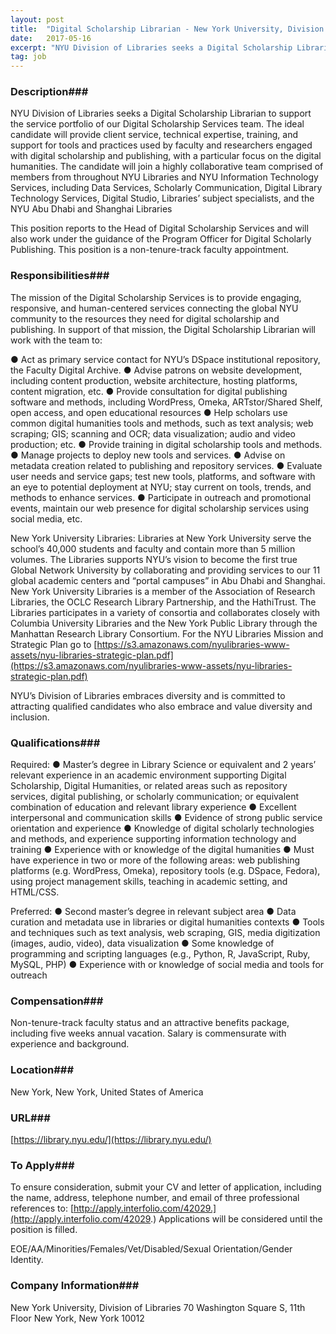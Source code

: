 ```yaml
---
layout: post
title:  "Digital Scholarship Librarian - New York University, Division of Libraries"
date:   2017-05-16
excerpt: "NYU Division of Libraries seeks a Digital Scholarship Librarian to support the service portfolio of our Digital Scholarship Services team. The ideal candidate will provide client service, technical expertise, training, and support for tools and practices used by faculty and researchers engaged with digital scholarship and publishing, with a particular..."
tag: job
---
```


### Description###

NYU Division of Libraries seeks a Digital Scholarship Librarian to support the service portfolio of our Digital Scholarship Services team. The ideal candidate will provide client service, technical expertise, training, and support for tools and practices used by faculty and researchers engaged with digital scholarship and publishing, with a particular focus on the digital humanities. The candidate will join a highly collaborative team comprised of members from throughout NYU Libraries and NYU Information Technology Services, including Data Services, Scholarly Communication, Digital Library Technology Services, Digital Studio, Libraries’ subject specialists, and the NYU Abu Dhabi and Shanghai Libraries

This position reports to the Head of Digital Scholarship Services and will also work under the guidance of the Program Officer for Digital Scholarly Publishing. This position is a non-tenure-track faculty appointment. 


### Responsibilities###

The mission of the Digital Scholarship Services is to provide engaging, responsive, and human-centered services connecting the global NYU community to the resources they need for digital scholarship and publishing. In support of that mission, the Digital Scholarship Librarian will work with the team to:
 
●	Act as primary service contact for NYU’s DSpace institutional repository, the Faculty Digital Archive.
●	Advise patrons on website development, including content production, website architecture, hosting platforms, content migration, etc.
●	Provide consultation for digital publishing software and methods, including WordPress, Omeka, ARTstor/Shared Shelf, open access, and open educational resources
●	Help scholars use common digital humanities tools and methods, such as text analysis; web scraping; GIS; scanning and OCR; data visualization; audio and video production; etc.
●	Provide training in digital scholarship tools and methods. 
●	Manage projects to deploy new tools and services.
●	Advise on metadata creation related to publishing and repository services.
●	Evaluate user needs and service gaps; test new tools, platforms, and software with an eye to potential deployment at NYU; stay current on tools, trends, and methods to enhance services.
●	Participate in outreach and promotional events, maintain our web presence for digital scholarship services using social media, etc.

New York University Libraries:  Libraries at New York University serve the school’s 40,000 students and faculty and contain more than 5 million volumes. The Libraries supports NYU’s vision to become the first true Global Network University by collaborating and providing services to our 11 global academic centers and “portal campuses” in Abu Dhabi and Shanghai.   New York University Libraries is a member of the Association of Research Libraries, the OCLC Research Library Partnership, and the HathiTrust. The Libraries participates in a variety of consortia and collaborates closely with Columbia University Libraries and the New York Public Library through the Manhattan Research Library Consortium. For the NYU Libraries Mission and Strategic Plan go to [https://s3.amazonaws.com/nyulibraries-www-assets/nyu-libraries-strategic-plan.pdf](https://s3.amazonaws.com/nyulibraries-www-assets/nyu-libraries-strategic-plan.pdf)

NYU’s Division of Libraries embraces diversity and is committed to attracting qualified candidates who also embrace and value diversity and inclusion. 


### Qualifications###

Required:
●	Master’s degree in Library Science or equivalent and 2 years’ relevant experience in an academic environment supporting Digital Scholarship, Digital Humanities, or related areas such as repository services, digital publishing, or scholarly communication; or equivalent combination of education and relevant library experience 
●	Excellent interpersonal and communication skills
●	Evidence of strong public service orientation and experience
●	Knowledge of digital scholarly technologies and methods, and experience supporting information technology and training
●	Experience with or knowledge of the digital humanities
●	Must have experience in two or more of the following areas: web publishing platforms (e.g. WordPress, Omeka), repository tools (e.g. DSpace, Fedora), using project management skills, teaching in academic setting, and HTML/CSS.  

Preferred: 
●	Second master’s degree in relevant subject area 
●	Data curation and metadata use in libraries or digital humanities contexts
●	Tools and techniques such as text analysis, web scraping, GIS, media digitization (images, audio, video), data visualization
●	Some knowledge of programming and scripting languages (e.g., Python, R, JavaScript, Ruby, MySQL, PHP)
●	Experience with or knowledge of social media and tools for outreach


### Compensation###

Non-tenure-track faculty status and an attractive benefits package, including five weeks annual vacation. Salary is commensurate with experience and background.


### Location###

New York, New York, United States of America


### URL###

[https://library.nyu.edu/](https://library.nyu.edu/)

### To Apply###

To ensure consideration, submit your CV and letter of application, including the name, address, telephone number, and email of three professional references to: [http://apply.interfolio.com/42029.](http://apply.interfolio.com/42029.) Applications will be considered until the position is filled.

EOE/AA/Minorities/Females/Vet/Disabled/Sexual Orientation/Gender Identity. 


### Company Information###

New York University, Division of Libraries
70 Washington Square S, 11th Floor
New York, New York 10012



